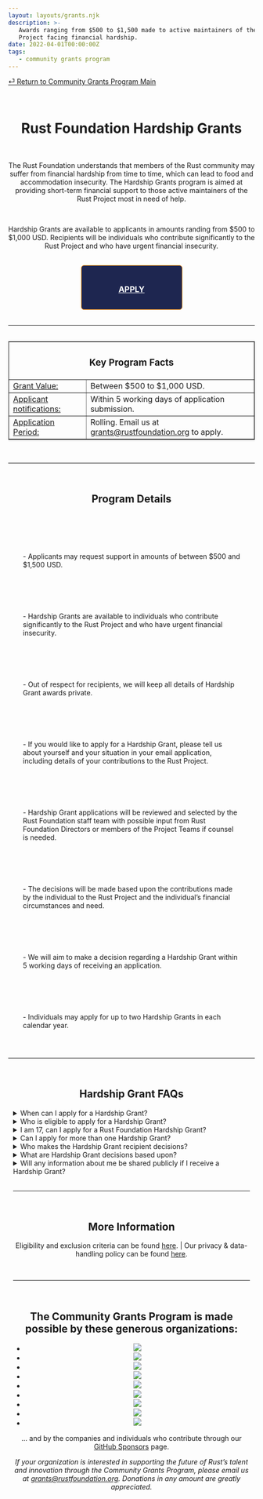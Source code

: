 ```yaml
---
layout: layouts/grants.njk
description: >-
   Awards ranging from $500 to $1,500 made to active maintainers of the Rust
   Project facing financial hardship.
date: 2022-04-01T00:00:00Z
tags:
   - community grants program
---
```

[⏎ Return to Community Grants Program Main](/grants/)

<br>
<center><h1>Rust Foundation Hardship Grants</h1>
<div>
<br>
<p>The Rust Foundation understands that members of the Rust community may suffer from financial hardship from time to time, which can lead to food and accommodation insecurity. The Hardship Grants program is aimed at providing short-term financial support to those active maintainers of the Rust Project most in need of help.</p>
<br>
<p>Hardship Grants are available to applicants in amounts randing from $500 to $1,000 USD. Recipients will be individuals who contribute significantly to the Rust Project and who have urgent financial insecurity.</p>
<br>

<style>
  .bordered {
    width: 175px;
    max-width: 100%;
    text-align: center;
    color: #FFFFFF;
    height: auto;
    padding: 15px;
    border: 1px solid darkorange;
    border-radius: 6px;
    background-color: #1E2650
  }
</style>

<div class="bordered">
<h3><a href = "mailto: grants@rustfoundation.org" style="color:#FFFFFF";>APPLY</a></h3>
</center>
</div>


<br>
<hr>

<center><table>
<table border="”4″"><th colspan="2"><h3>Key Program Facts</h3></th>
  <tr>
    <td><u>Grant Value:</u></td>
    <td>Between $500 to $1,000 USD.</td>
  </tr>
  <tr>
    <td><u>Applicant notifications:</u</td>
    <td>Within 5 working days of application submission.</td>
  </tr>
  <tr>
    <td><u>Application Period:</u></td>
    <td>Rolling. Email us at <a href = "mailto: grants@rustfoundation.org">grants@rustfoundation.org</a> to apply.</td> 
  </tr>
 </table></center>
</div>
<br>
<hr>
<br>
<div><center><h2>Program Details</h2></center>
<br>
<br>

<style>
.detail1, .detail3, .detail5, .detail7, .detail9 {
  display: inline-block;
  padding: 10px 10px;
  margin: 20px;
  vertical-align: top;
}
.detail2, .detail4, .detail6, .detail8 {
  display: inline-block;  
  padding: 10px 10px;
  margin: 20px;
  vertical-align: top;
  }
</style>

<div class="detail1"><p>- Applicants may request support in amounts of between $500 and $1,500 USD.</p></div>

<div class="detail2"><p>- Hardship Grants are available to individuals who contribute significantly to the Rust Project and who have urgent financial insecurity.</p></div>

<div class="detail3"><p>- Out of respect for recipients, we will keep all details of Hardship Grant awards private. </p></div>

<div class="detail4"><p>- If you would like to apply for a Hardship Grant, please tell us about yourself and your situation in your email application, including details of your contributions to the Rust Project.</p></div>

<div class="detail5"><p>- Hardship Grant applications will be reviewed and selected by the Rust Foundation staff team with possible input from Rust Foundation Directors or members of the Project Teams if counsel is needed.</p></div>

<div class="detail6"><p>- The decisions will be made based upon the contributions made by the individual to the Rust Project and the individual’s financial circumstances and need.</p></div>

<div class="detail7"><p>- We will aim to make a decision regarding a Hardship Grant within 5 working days of receiving an application.</p></div>

<div class="detail8"><p>- Individuals may apply for up to two Hardship Grants in each calendar year.
</p></div>
<br>
<hr>
<br>
<center><h2>Hardship Grant FAQs</h2></center>

<style>
.details {
  text-align: left;
  margin: 10px;
  }

.details p {
  margin-bottom: 1em;
  line-height: normal;
}
    </style>

  <div class="details">

  <details>
  <summary>When can I apply for a Hardship Grant?</summary>
  <h3>The Hardship Grant application is open on an ongoing basis.</h3>
</details>

<details>
  <summary>Who is eligible to apply for a Hardship Grant?</summary>
  <h3>Rust community members who contribute significantly to the Rust Project and who have urgent financial insecurity.</h3>
</details>

<details>
  <summary>I am 17, can I apply for a Rust Foundation Hardship Grant?</summary>
  <h3>You have to be 18 or older. We need to be mindful of different countries’ child labor laws, and laws that mean people under the age of 18 can’t enter into legal contracts.</h3>
</details>

<details>
  <summary>Can I apply for more than one Hardship Grant?</summary>
  <h3>You can apply for up to two Hardship Grants in each calendar year.</h3>
</details>

<details>
  <summary>Who makes the Hardship Grant recipient decisions?</summary>
  <h3>Hardship Grant applications will be reviewed and selected by the Rust Foundation staff team with possible input from Rust Foundation Directors or members of the Project Teams if counsel is needed.</h3>
</details>

<details>
  <summary>What are Hardship Grant decisions based upon?</summary>
  <h3>The decisions will be made based upon the contributions made by the individual to the Rust Project and community and the individual’s financial circumstances and needs.</h3>
</details>

<details>
  <summary>Will any information about me be shared publicly if I receive a Hardship Grant?</summary>
  <h3>As a rule, the Rust Foundation will endeavor to keep details of any Hardship Grant application as private as possible, due to the sensitive circumstances under which someone might apply for a Hardship Grant.</h3>
</details>
<br>
<hr>
<br>

<center><h2>More Information</h2></center>

<p><center>Eligibility and exclusion criteria can be found <a href="/grants-eligibility/">here</a>. | Our privacy & data-handling policy can be found <a href="/policies/privacy-policy/">here</a>.

</p></center>
<br>

---
<br>

<center><h2>The Community Grants Program is made possible by these generous organizations:</h2></center>

<center><ul class="donorslist"><li><a href="https://www.activision.com/"><img src="/img/grants/activision.png" /></a></li><li><a href="https://aws.amazon.com/"><img src="/img/member/aws.png" /></a></li><li><a href="https://www.cargurus.com/"><img src="/img/grants/cargurus.png" /></a></li><li><a href="https://www.frontendmasters.com/"><img src="/img/grants/frontendmasters.png" /></a></li><li><a href="https://google.com/"><img src="/img/member/google.png" /></a></li><li><a href="https://www.huawei.com/"><img src="/img/member/huawei.png" /></a></li><li><a href="https://replit.com/"><img src="/img/grants/replit.png" /></a></li><li><a href="https://www.tag1consulting.com/"><img src="/img/member/tag1.png" /></a></li><li><a href="https://zama.ai/"><img src="/img/member/zama.png" /></a></li></ul></center>

<center><p>... and by the companies and individuals who contribute through our <a href="https://github.com/sponsors/rustfoundation">GitHub Sponsors</a> page.</p></center>

<center><p><i>If your organization is interested in supporting the future of Rust’s talent and innovation through the Community Grants Program, please email us at <a href="mailto:grants@rustfoundation.org">grants@rustfoundation.org</a>. Donations in any amount are greatly appreciated.</i></p></center>

</section>


